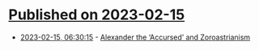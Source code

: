 # [Published on 2023-02-15](index.md)

* [2023-02-15, 06:30:15](https://news.ycombinator.com/item?id=34800744) - [Alexander the ‘Accursed’ and Zoroastrianism](https://blogs.bl.uk/asian-and-african/2023/02/alexander-the-accursed-and-zoroastrianism.html)
